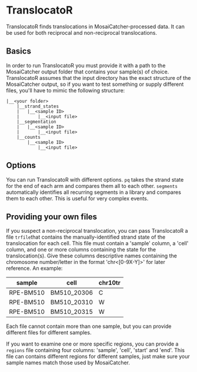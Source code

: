 # TranslocatoR

TranslocatoR finds translocations in MosaiCatcher-processed data. It can be used for both reciprocal and non-reciprocal translocations.

## Basics
In order to run TranslocatoR you must provide it with a path to the MosaiCatcher output folder that contains your sample(s) of choice. 
TranslocatoR assumes that the input directory has the exact structure of the MosaiCatcher output, so if you want to test something or supply different files, you'll have to mimic the
following structure:  
```
|__<your folder>  
    |__strand_states  
    |   |__<sample ID>  
    |       |__<input file>
    |__segmentation
    |   |__<sample ID>
    |       |__<input file>
    |__counts
        |__<sample ID>
            |__<input file>
```
## Options
You can run TranslocatoR with different options. ```pq``` takes the strand state for
the end of each arm and compares them all to each other. ```segments``` automatically identifies
all recurring segments in a library and compares them to each other. This is useful
for very complex events.

## Providing your own files
If you suspect a non-reciprocal translocation, you can pass TranslocatoR a file
```trfile```that contains the manually-identified strand state of the translocation for each
cell. This file must contain a 'sample' column, a 'cell' column, and one or more columns containing the state for the translocation(s).
Give these columns descriptive names containing the chromosome number/letter in the format 'chr<[0-9X-Y]>' for later reference. An example:

| sample | cell | chr10tr |
|--------|------|-------|
|RPE-BM510|BM510_20306| C|
|RPE-BM510|BM510_20310| W|
|RPE-BM510|BM510_20315| W|

Each file cannot contain more than one sample, but you can provide different files
for different samples.

If you want to examine one or more specific regions, you can provide a ```regions``` file
containing four columns: 'sample', 'cell', 'start' and 'end'.
This file can contains different regions for different samples, just make sure your sample names match those used by MosaiCatcher.
